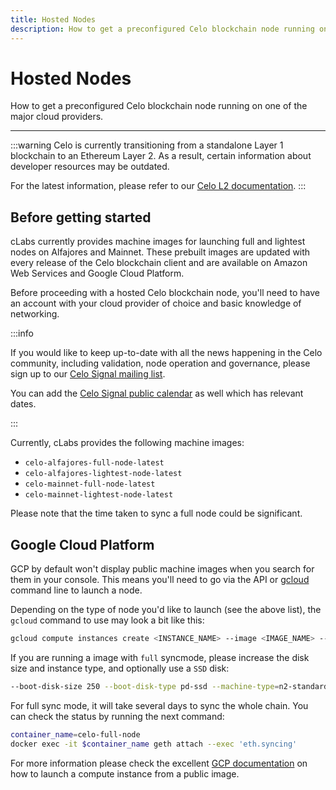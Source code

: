 ```yaml
---
title: Hosted Nodes
description: How to get a preconfigured Celo blockchain node running on one of the major cloud providers.
---
```


# Hosted Nodes

How to get a preconfigured Celo blockchain node running on one of the major cloud providers.

---

:::warning
Celo is currently transitioning from a standalone Layer 1 blockchain to an Ethereum Layer 2. As a result, certain information about developer resources may be outdated.

For the latest information, please refer to our [Celo L2 documentation](https://docs.celo.org/cel2).
:::

## Before getting started

cLabs currently provides machine images for launching full and lightest nodes on Alfajores and Mainnet. These prebuilt images are updated with every release of the Celo blockchain client and are available on Amazon Web Services and Google Cloud Platform.

Before proceeding with a hosted Celo blockchain node, you'll need to have an account with your cloud provider of choice and basic knowledge of networking.

:::info

If you would like to keep up-to-date with all the news happening in the Celo community, including validation, node operation and governance, please sign up to our [Celo Signal mailing list](https://share.hsforms.com/1Qrhush1vSA2WIamd_yL4ow53n4j).

You can add the [Celo Signal public calendar](https://calendar.google.com/calendar/u/0/embed?src=c_9su6ich1uhmetr4ob3sij6kaqs@group.calendar.google.com) as well which has relevant dates.

:::

Currently, cLabs provides the following machine images:

- `celo-alfajores-full-node-latest`
- `celo-alfajores-lightest-node-latest`
- `celo-mainnet-full-node-latest`
- `celo-mainnet-lightest-node-latest`

Please note that the time taken to sync a full node could be significant.

## Google Cloud Platform

GCP by default won't display public machine images when you search for them in your console. This means you'll need to go via the API or [gcloud](https://cloud.google.com/cli) command line to launch a node.

Depending on the type of node you'd like to launch (see the above list), the `gcloud` command to use may look a bit like this:

```bash
gcloud compute instances create <INSTANCE_NAME> --image <IMAGE_NAME> --image-project devopsre --project <YOUR_GCP_PROJECT>
```

If you are running a image with `full` syncmode, please increase the disk size and instance type, and optionally use a `SSD` disk:

```bash
--boot-disk-size 250 --boot-disk-type pd-ssd --machine-type=n2-standard-4 
```

For full sync mode, it will take several days to sync the whole chain. You can check the status by running the next command:

```bash
container_name=celo-full-node
docker exec -it $container_name geth attach --exec 'eth.syncing'
```

For more information please check the excellent [GCP documentation](https://cloud.google.com/compute/docs/images) on how to launch a compute instance from a public image.
